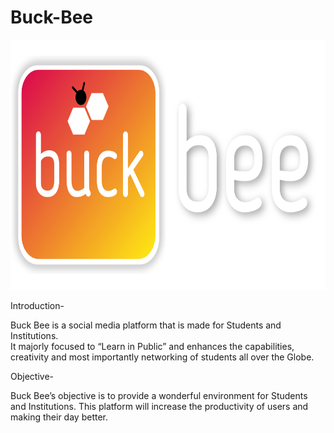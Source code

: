 # Buck-Bee

<img src="assets/BuckBeeofficiallogo.png" width="100%" height="400px">

Introduction- 

Buck Bee is a social media platform that is made for Students and Institutions.  
It majorly focused to “Learn in Public” and enhances the capabilities, creativity and most importantly networking of students all over the Globe.


Objective- 

Buck Bee’s objective is to provide a wonderful environment for Students and Institutions. 
This platform will increase the productivity of users and making their day better.
